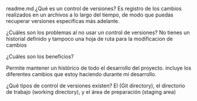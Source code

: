 readme.md
¿Qué es un control de versiones?
Es registro de los cambios realizados en un archivos a lo largo del tiempo, de modo que puedas recuperar versiones específicas más adelante.


¿Cuáles son los problemas al no usar un control de versiones?
No tienes un historial definido y tampoco una hoja de ruta para la modificacion 
de cambios


¿Cuáles son los beneficios?

Permite mantener un histórico de todo el desarrollo del proyecto.
incluye los diferentes cambios que estoy haciendo durante mi desarrollo.


¿Qué tipos de control de versiones existen?
El (Git directory), el directorio de trabajo (working directory), y el área de preparación (staging area)